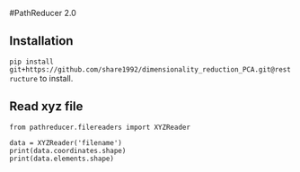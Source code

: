 #PathReducer 2.0

## Installation
`pip install git+https://github.com/share1992/dimensionality_reduction_PCA.git@restructure` to install.

## Read xyz file
```
from pathreducer.filereaders import XYZReader

data = XYZReader('filename')
print(data.coordinates.shape)
print(data.elements.shape)
```
